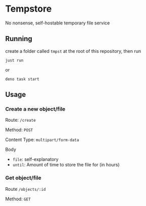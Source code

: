 # Tempstore
No nonsense, self-hostable temporary file service

## Running

create a folder called `tmpst` at the root of this repository, then run

```
just run
```

or 

```
deno task start
```

## Usage

### Create a new object/file

Route: `/create`

Method: `POST`

Content Type: `multipart/form-data`

Body
- `file`: self-explanatory
- `until`: Amount of time to store the file for (in hours)

### Get object/file

Route `/objects/:id`

Method: `GET`
